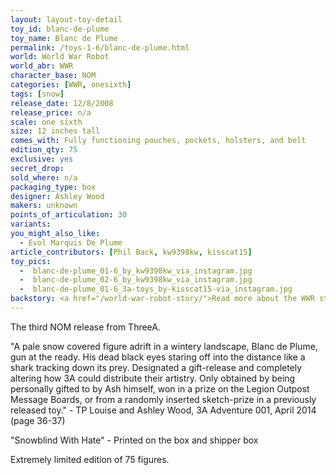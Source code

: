```yaml
---
layout: layout-toy-detail
toy_id: blanc-de-plume
toy_name: Blanc de Plume
permalink: /toys-1-6/blanc-de-plume.html
world: World War Robot
world_abr: WWR
character_base: NOM
categories: [WWR, onesixth]
tags: [snow]
release_date: 12/8/2008
release_price: n/a
scale: one sixth
size: 12 inches tall
comes_with: Fully functioning pouches, pockets, holsters, and belt
edition_qty: 75
exclusive: yes
secret_drop:
sold_where: n/a
packaging_type: box
designer: Ashley Wood
makers: unknown
points_of_articulation: 30
variants: 
you_might_also_like:
  - Evol Marquis De Plume
article_contributors: [Phil Back, kw9398kw, kisscat15]
toy_pics:
  -  blanc-de-plume_01-6_by_kw9398kw_via_instagram.jpg
  -  blanc-de-plume_02-6_by_kw9398kw_via_instagram.jpg
  -  blanc-de-plume_01-6_3a-toys_by-kisscat15-via_instagram.jpg
backstory: <a href="/world-war-robot-story/">Read more about the WWR story</a>
---
```

The third NOM release from ThreeA.

"A pale snow covered figure adrift in a wintery landscape, Blanc de Plume, gun at the ready. His dead black eyes staring off into the distance like a shark tracking down its prey. Designated a gift-release and completely altering how 3A could distribute their artistry. Only obtained by being personally gifted to by Ash himself, won in a prize on the Legion Outpost Message Boards, or from a randomly inserted sketch-prize in a previously released toy." - TP Louise and Ashley Wood, 3A Adventure 001, April 2014 (page 36-37)

"Snowblind With Hate" - Printed on the box and shipper box

Extremely limited edition of 75 figures.